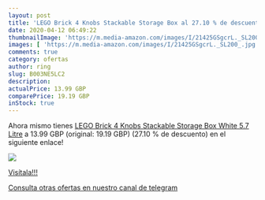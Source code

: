 ```yaml
---
layout: post
title: 'LEGO Brick 4 Knobs Stackable Storage Box al 27.10 % de descuento'
date: 2020-04-12 06:49:22
thumbnailImage: 'https://m.media-amazon.com/images/I/21425GSgcrL._SL200_.jpg'
images: [ 'https://m.media-amazon.com/images/I/21425GSgcrL._SL200_.jpg' ]
comments: true
category: ofertas
author: ring
slug: B003NE5LC2
description:
actualPrice: 13.99 GBP
comparePrice: 19.19 GBP
inStock: true
---
```


Ahora mismo tienes [LEGO Brick 4 Knobs Stackable Storage Box  White  5.7 Litre](https://www.amazon.com/dp/B003NE5LC2/?tag=redken08-20) a 13.99 GBP (original: 19.19 GBP) (27.10 %  de descuento) en el siguiente enlace!

[![](https://m.media-amazon.com/images/I/21425GSgcrL._SL200_.jpg)](https://www.amazon.com/dp/B003NE5LC2/?tag=redken08-20)

[Visítala!!!](https://www.amazon.com/dp/B003NE5LC2/?tag=redken08-20)

[Consulta otras ofertas en nuestro canal de telegram](https://t.me/s/ofertas25)
